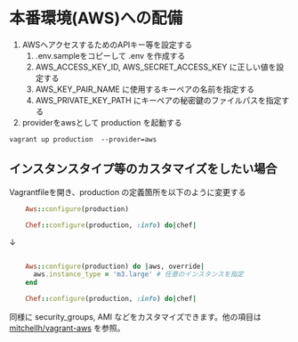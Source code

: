 # 本番環境(AWS)への配備

1. AWSへアクセスするためのAPIキー等を設定する
    1. .env.sampleをコピーして .env を作成する
    2. AWS_ACCESS_KEY_ID, AWS_SECRET_ACCESS_KEY に正しい値を設定する
    3. AWS_KEY_PAIR_NAME に使用するキーペアの名前を指定する
    4. AWS_PRIVATE_KEY_PATH にキーペアの秘密鍵のファイルパスを指定する
2. providerをawsとして production を起動する
  ```
  vagrant up production  --provider=aws
  ```

## インスタンスタイプ等のカスタマイズをしたい場合

Vagrantfileを開き、production の定義箇所を以下のように変更する

```ruby
    Aws::configure(production)

    Chef::configure(production, :info) do|chef|
```

↓

```ruby

    Aws::configure(production) do |aws, override|
      aws.instance_type = 'm3.large' # 任意のインスタンスを指定
    end

    Chef::configure(production, :info) do|chef|
```

同様に security_groups, AMI などをカスタマイズできます。他の項目は [mitchellh/vagrant-aws](https://github.com/mitchellh/vagrant-aws) を参照。
